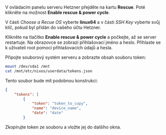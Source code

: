 V ovládacím panelu serveru Hetzner přejděte na kartu **Rescue**. Poté klikněte na možnost **Enable rescue & power cycle**.

V části *Choose a Recue OS* vyberte **linux64** a v části *SSH Key* vyberte svůj klíč, pokud byl přidán do vašeho účtu Hetzner.

Klikněte na tlačítko **Enable rescue & power cycle** a počkejte, až se server restartuje. Na obrazovce se zobrazí přihlašovací jméno a heslo. Přihlaste se k uživateli root pomocí přihlašovacích údajů a hesla.

Připojte souborový systém serveru a zobrazte obsah souboru token:

```sh
mount /dev/sda1 /mnt
cat /mnt/etc/nixos/userdata/tokens.json
```

Tento soubor bude mít podobnou konstrukci:

```json
{
    "tokens": [
        {
            "token": "token_to_copy",
            "name": "device_name",
            "date": "date"
        }
```

Zkopírujte token ze souboru a vložte jej do dalšího okna.
